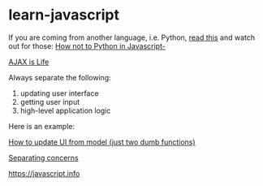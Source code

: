 # learn-javascript

If you are coming from another language, i.e. Python, [read this](https://learnxinyminutes.com/docs/javascript/)
and watch out for those: [How not to Python in Javascript-](https://github.com/maciejjankowski/learn-javascript/wiki/How-to-Python-in-Javascript)



[AJAX is Life](https://github.com/maciejjankowski/ajax-is-life)


Always separate the following:

1. updating user interface
2. getting user input
3. high-level application logic

Here is an example:

[How to update UI from model (just two dumb functions)](https://jsbin.com/dapeha/)



[Separating concerns](http://hackflow.com/blog/2015/03/08/boiling-react-down-to-few-lines-in-jquery/)



https://javascript.info






